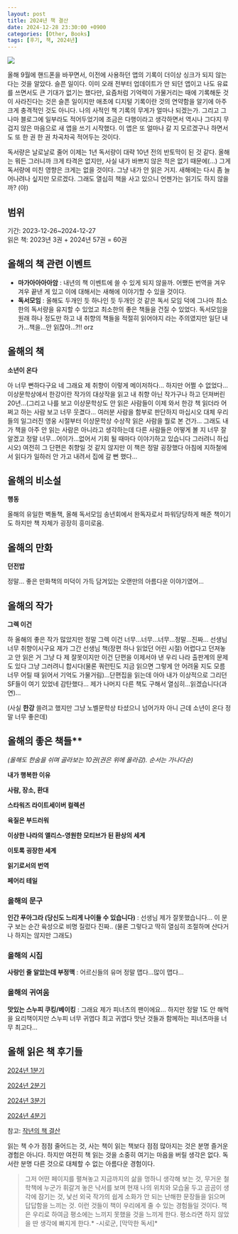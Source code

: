 ```yaml
---
layout: post
title: 2024년 책 결산
date: 2024-12-28 23:30:00 +0900
categories: [Other, Books]
tags: [후기, 책, 2024년]
---
```


[![](https://cojette.wordpress.com/wp-content/uploads/2024/12/image-2.png?w=481)](https://cojette.wordpress.com/wp-content/uploads/2024/12/image-2.png)

올해 9월에 핸드폰을 바꾸면서, 이전에 사용하던 앱의 기록이 더이상 싱크가 되지 않는다는 것을 알았다. 슬픈 일이다. 이미 오래 전부터 업데이트가 안 되던 앱이고 나도 유료를 쓰면서도 큰 기대가 없기는 했다만, 요즘처럼 기억력이 가물거리는 때에 기록해둔 것이 사라진다는 것은 슬픈 일이지만 애초에 디지털 기록이란 것의 연약함을 알기에 아주 크게 충격적인 것도 아니다. 나의 사적인 책 기록의 무게가 얼마나 되겠는가. 그리고 그나마 블로그에 일부라도 적어두었기에 조금은 다행이라고 생각하면서 역시나 그다지 무겁지 않은 마음으로 새 앱을 쓰기 시작했다. 이 앱은 또 얼마나 갈 지 모르겠구나 하면서도 또 한 권 한 권 차곡차곡 적어두는 것이다.

독서량은 날로날로 줄어 이제는 1년 독서량이 대략 10년 전의 반토막이 된 것 같다. 올해는 뭐든 그러니까 크게 타격은 없지만, 사실 내가 바쁘지 않은 적은 없기 때문에(...) 그게 독서량에 미친 영향은 크게는 없을 것이다. 그냥 내가 안 읽은 거지. 새해에는 다시 좀 늘어나려나 싶지만 모르겠다. 그래도 열심히 책을 사고 있으니 언젠가는 읽기도 하지 않을까? (야)

## 범위

기간: 2023-12-26~2024-12-27\
읽은 책: 2023년 3권 + 2024년 57권 = 60권

## 올해의 책 관련 이벤트

-   **마가아아아아암** : 내년의 책 이벤트에 쓸 수 있게 되지 않을까. 어쨌든 번역을 겨우겨우 끝낸 게 있고 이에 대해서는 새해에 이야기할 수 있을 것이다.
-   **독서모임** : 올해도 두개인 듯 하나인 듯 두개인 것 같은 독서 모임 덕에 그나마 최소한의 독서량을 유지할 수 있었고 최소한의 좋은 책들을 건질 수 있었다. 독서모임을 원래 하나 정도만 하고 내 취향의 책들을 적절히 읽어야지 라는 주의였지만 일단 내가...책을...안 읽잖아...?!! orz

## 올해의 책

**소년이 온다**

아 너무 뻔하다구요 네 그래요 제 취향이 이렇게 메이저하다... 하지만 어쩔 수 없었다... 이상문학상에서 한강이란 작가의 대상작을 읽고 내 취향 아닌 작가구나 하고 던져버린 20년...(그리고 나를 보고 이상문학상도 안 읽은 사람들이 이제 와서 한강 책 읽더라 어쩌고 하는 사람 보고 너무 웃겼다... 여러분 사람을 함부로 판단하지 마십시오 대체 우리들의 일그러진 영웅 시절부터 이상문학상 수상작 읽은 사람을 뭘로 본 건가... 그래도 내가 책을 아주 안 읽는 사람은 아니라고 생각하는데 다른 사람들은 어떻게 볼 지 너무 잘 알겠고 정말 너무...어이가...없어서 기회 될 때마다 이야기하고 있습니다 그러려니 하십시오) 여전히 그 단편은 취향일 것 같지 않지만 이 책은 정말 굉장했다 아침에 지하철에서 읽다가 일하러 안 가고 내려서 집에 갈 뻔 했다...

## 올해의 비소설

**행동**

올해의 유일한 벽돌책, 올해 독서모임 송년회에서 완독자로서 파워당당하게 해준 책이기도 하지만 책 자체가 굉장히 흥미로움.

## 올해의 만화

**던전밥**

정말... 좋은 만화책의 미덕이 가득 담겨있는 오랜만의 아름다운 이야기였어...

## 올해의 작가

**그렉 이건**

하 올해의 좋은 작가 많았지만 정말 그렉 이건 너무...너무...너무...정말...진짜... 선생님 너무 취향이시구요 제가 그간 선생님 책(장편 하나 읽었던 어린 시절) 어렵다고 던져놓고 안 읽은 거 그냥 다 제 잘못이지만 이건 단편을 이제서야 낸 우리 나라 출판계의 문제도 있다 그냥 그러려니 합시다(물론 쿼런틴도 지금 읽으면 그렇게 안 어려울 지도 모름 너무 어릴 때 읽어서 기억도 가물거림)...단편집을 읽는데 아아 내가 이상적으로 그리던 SF들이 여기 있었네 감탄했다... 제가 나머지 다른 책도 구해서 열심히...읽겠습니다(과연)...

(사실 **한강** 쓸려고 했지만 그냥 노벨문학상 타셨으니 넘어가자 아니 근데 소년이 온다 정말 너무 좋은데)

## 올해의 좋은 책들**

_(올해도 한숨을 쉬며 골라보는 10권(권은 위에 올라감). 순서는 가나다순)_

**내가 행복한 이유**

**사람, 장소, 환대**

**스타워즈 라이트세이버 컬렉션**

**육질은 부드러워**

**이상한 나라의 앨리스-영원한 모티브가 된 환상의 세계**

**이토록 굉장한 세계**

**읽기로서의 번역**

**페어리 테일**

### 올해의 문구

**인간 푸아그라 (당신도 느리게 나이들 수 있습니다)** : 선생님 제가 잘못했습니다... 이 문구 보는 순간 육성으로 비명 질렀다 진짜.. (물론 그렇다고 딱히 열심히 조절하며 산다거나 하지는 않지만 그래도)

### 올해의 시집

**사랑인 줄 알았는데 부정맥** : 어르신들의 유머 정말 맵다...많이 맵다...

### 올해의 귀여움

**맛있는 스누피 쿠킹/베이킹** : 그래요 제가 피너츠의 팬이에요... 하지만 정말 1도 안 해먹을 요리책이지만 스누피 너무 귀엽다 최고 귀엽다 맛난 것들과 함께하는 피너츠마을 너무 최고다...


## 올해 읽은 책 후기들

[2024년 1분기](https://cojette.github.io/posts/bookreview_2024_01/)

[2024년 2분기](https://cojette.github.io/posts/bookreview_2024_02/)

[2024년 3분기](https://cojette.github.io/posts/bookreview_2024_03/)

[2024년 4분기](https://cojette.github.io/posts/bookreview_2024_04/)

참고: [작년의 책 결산](https://cojette.github.io/posts/bookreview_2023/)


읽는 책 수가 점점 줄어드는 것, 사는 책이 읽는 책보다 점점 많아지는 것은 분명 즐거운 경험은 아니다. 하지만 여전히 책 읽는 것을 소중히 여기는 마음을 버릴 생각은 없다. 독서란 분명 다른 것으로 대체할 수 없는 아름다운 경험이다.

> 그저 어떤 페이지를 펼쳐놓고 지금까지의 삶을 멍하니 생각해 보는 것, 무거운 철학책에 누군가 휘갈겨 놓은 낙서를 보며 현재 나의 위치와 모습울 두고 곰곰이 생각에 잠기는 것, 낯선 외국 작가의 쉽게 소화가 안 되는 난해한 문장들을 읽으며 답답함을 느끼는 것. 이런 것들이 책이 우리에게 줄 수 있는 경험들일 것이다. 책은 우리로 하여금 평소에는 느끼지 못했을 것을 느끼게 한다. 평소라면 하지 않았을 딴 생각에 빠지게 한다.* -시로군, [막막한 독서]*

